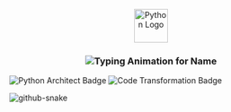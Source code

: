 <!-- C:\Users\MY PC\Documents\GitHub\brandy1335\README.md -->

<!-- 👇 Python Logo Center Main -->
<p align="center">
  <!-- Ye link ek high-quality Python logo SVG ka hai -->
  <img src="https://cdn.jsdelivr.net/gh/devicons/devicon/icons/python/python-original.svg" 
       width="60" 
       alt="Python Logo" />
</p>

<!-- 👇 Bramha Chavan Name Typing Animation ke saath -->
<h3 align="center">
  <!-- Animated Typing Effect -->
  <img src="https://readme-typing-svg.demolab.com?font=Fira+Code&pause=1000&center=true&width=435&lines=Bramha+Chavan+%F0%9F%94%A5+Python+Developer" 
       alt="Typing Animation for Name" />
</h3>

<!-- Animated Badge Example -->
<p align="left">
  <img src="https://img.shields.io/badge/Python%20Architect%20and%20AI%20Developer-%23FF5733?style=for-the-badge&logo=python&logoColor=white" alt="Python Architect Badge" />
  <img src="https://img.shields.io/badge/Transforming%20Ideas%20into%20Code-%2300FF00?style=for-the-badge&logo=python&logoColor=white" alt="Code Transformation Badge" />
</p>


<!-- sanke animated snake.yml code  -->
<picture>
  <source media="(prefers-color-scheme: dark)" srcset="https://raw.githubusercontent.com/tobiasmeyhoefer/tobiasmeyhoefer/output/ocean.gif" />
  <source media="(prefers-color-scheme: light)" srcset="https://raw.githubusercontent.com/tobiasmeyhoefer/tobiasmeyhoefer/output/ocean.gif" />
  <img alt="github-snake" src="https://raw.githubusercontent.com/tobiasmeyhoefer/tobiasmeyhoefer/output/ocean.gif" />
</picture>